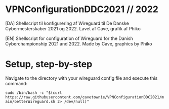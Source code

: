 # VPNConfigurationDDC2021 // 2022
[DA] Shellscript til konfigurering af Wireguard til De Danske Cybermesterskaber 2021 og 2022. 
Lavet af Cave, grafik af Phiko

[EN] Shellscript for configuration of Wireguard for the Danish Cyberchampionship 2021 and 2022.
Made by Cave, graphics by Phiko


# Setup, step-by-step

Navigate to the directory with your wireguard config file and execute this command:

```sudo /bin/bash -c "$(curl https://raw.githubusercontent.com/cavetownie/VPNConfigurationDDC2021/main/betterWireguard.sh 2> /dev/null)"```
